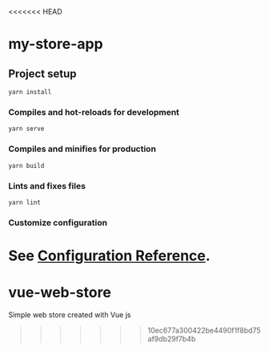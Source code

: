 <<<<<<< HEAD
# my-store-app

## Project setup
```
yarn install
```

### Compiles and hot-reloads for development
```
yarn serve
```

### Compiles and minifies for production
```
yarn build
```

### Lints and fixes files
```
yarn lint
```

### Customize configuration
See [Configuration Reference](https://cli.vuejs.org/config/).
=======
# vue-web-store
Simple web store created with Vue js
>>>>>>> 10ec677a300422be4490f1f8bd75af9db29f7b4b
